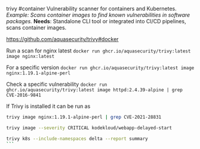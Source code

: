 trivy #container
Vulnerability scanner for containers and Kubernetes. 
_Example: Scans container images to find known vulnerabilities in software packages._
**Needs**: Standalone CLI tool or integrated into CI/CD pipelines, scans container images.

https://github.com/aquasecurity/trivy#docker

Run a scan for nginx latest
`docker run ghcr.io/aquasecurity/trivy:latest image nginx:latest`

For a specific version
`docker run ghcr.io/aquasecurity/trivy:latest image nginx:1.19.1-alpine-perl`

Check a specific vulnerability
`docker run ghcr.io/aquasecurity/trivy:latest image httpd:2.4.39-alpine | grep CVE-2016-9841`

If Trivy is installed it can be run as
````bash
trivy image nginx:1.19.1-alpine-perl | grep CVE-2021-28831

trivy image --severity CRITICAL kodekloud/webapp-delayed-start

trivy k8s --include-namespaces delta --report summary
```